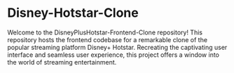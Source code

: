 # Disney-Hotstar-Clone
Welcome to the DisneyPlusHotstar-Frontend-Clone repository! This repository hosts the frontend codebase for a remarkable clone of the popular streaming platform Disney+ Hotstar. Recreating the captivating user interface and seamless user experience, this project offers a window into the world of streaming entertainment.
